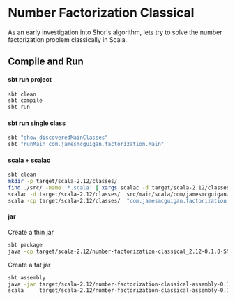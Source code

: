 # Number Factorization Classical

As an early investigation into Shor's algorithm, lets try to solve the number factorization problem classically in Scala.

## Compile and Run

#### sbt run project
```bash
sbt clean
sbt compile
sbt run
``` 

#### sbt run single class
```bash
sbt "show discoveredMainClasses"
sbt "runMain com.jamesmcguigan.factorization.Main"
```

#### scala + scalac 
```bash
sbt clean
mkdir -p target/scala-2.12/classes/
find ./src/ -name '*.scala' | xargs scalac -d target/scala-2.12/classes/
scalac -d target/scala-2.12/classes/  src/main/scala/com/jamesmcguigan/factorization/Main.scala
scala -cp target/scala-2.12/classes/  "com.jamesmcguigan.factorization.Main"
```

#### jar
Create a thin jar
```bash
sbt package
java -cp target/scala-2.12/number-factorization-classical_2.12-0.1.0-SNAPSHOT.jar:$(cat target/streams/compile/dependencyClasspath/\$global/streams/export) com.jamesmcguigan.factorization.Main
```

Create a fat jar
```bash
sbt assembly
java -jar target/scala-2.12/number-factorization-classical-assembly-0.1.0-SNAPSHOT.jar
scala     target/scala-2.12/number-factorization-classical-assembly-0.1.0-SNAPSHOT.jar
```